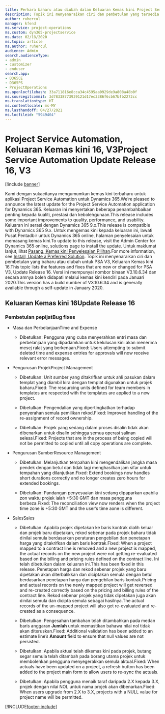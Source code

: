 ```yaml
---
title: Perkara baharu atau diubah dalam Keluaran Kemas kini Project Service Automation 16, V3
description: Topik ini menyenaraikan ciri dan pembetulan yang tersedia dalam Keluaran Kemas kini Project Service Automation16, V3.
author: ruhercul
manager: kfend
ms.service: project-operations
ms.custom: dyn365-projectservice
ms.date: 02/18/2020
ms.topic: article
ms.author: ruhercul
audience: Admin
search.audienceType:
- admin
- customizer
- enduser
search.app:
- D365CE
- D365PS
- ProjectOperations
ms.openlocfilehash: 33a711816e8cca34c4595aa0929de9a808a48b0f
ms.sourcegitcommit: 3d78338773929121d17ec3386f6cb67bfb2272cc
ms.translationtype: HT
ms.contentlocale: ms-MY
ms.lasthandoff: 04/27/2021
ms.locfileid: "5949404"
---
```

# <a name="project-service-automation-update-release-16-v3"></a><span data-ttu-id="626c2-103">Project Service Automation, Keluaran Kemas kini 16, V3</span><span class="sxs-lookup"><span data-stu-id="626c2-103">Project Service Automation Update Release 16, V3</span></span>

[!include [banner](../includes/psa-now-project-operations.md)]

<span data-ttu-id="626c2-104">Kami dengan sukacitanya mengumumkan kemas kini terbaharu untuk aplikasi Project Service Automation untuk Dynamics 365.</span><span class="sxs-lookup"><span data-stu-id="626c2-104">We’re pleased to announce the latest update for the Project Service Automation application for Dynamics 365.</span></span> <span data-ttu-id="626c2-105">Keluaran ini menyertakan beberapa penambahbaikan penting kepada kualiti, prestasi dan kebolehgunaan.</span><span class="sxs-lookup"><span data-stu-id="626c2-105">This release includes some important improvements to quality, performance, and usability.</span></span>  <span data-ttu-id="626c2-106">Keluaran ini serasi dengan Dynamics 365 9.x.</span><span class="sxs-lookup"><span data-stu-id="626c2-106">This release is compatible with Dynamics 365 9.x.</span></span> <span data-ttu-id="626c2-107">Untuk mengemas kini kepada keluaran ini, lawati Pusat Pentadbir untuk Dynamics 365 online, halaman penyelesaian untuk memasang kemas kini.</span><span class="sxs-lookup"><span data-stu-id="626c2-107">To update to this release, visit the Admin Center for Dynamics 365 online, solutions page to install the update.</span></span> <span data-ttu-id="626c2-108">Untuk maklumat lanjut, lihat [Pasang, Kemas kini Penyelesaian Pilihan](/dynamics365/project-service/upgrade-psa-home-page).</span><span class="sxs-lookup"><span data-stu-id="626c2-108">For more information, see [Install, Update a Preferred Solution](/dynamics365/project-service/upgrade-psa-home-page).</span></span>
<span data-ttu-id="626c2-109">Topik ini menyenaraikan ciri dan pembetulan yang baharu atau diubah untuk PSA V3, Keluaran Kemas kini 16.</span><span class="sxs-lookup"><span data-stu-id="626c2-109">This topic lists the features and fixes that are new or changed for PSA V3, Update Release 16.</span></span> <span data-ttu-id="626c2-110">Versi ini mempunyai nombor binaan V3.10.6.34 dan secara amnya boleh didapati melalui kemas kini kendiri pada Januari 2020.</span><span class="sxs-lookup"><span data-stu-id="626c2-110">This version has a build number of V3.10.6.34 and is generally available through a self-update in January 2020.</span></span>


## <a name="update-release-16"></a><span data-ttu-id="626c2-111">Keluaran Kemas kini 16</span><span class="sxs-lookup"><span data-stu-id="626c2-111">Update Release 16</span></span>

### <a name="bug-fixes"></a><span data-ttu-id="626c2-112">Pembetulan pepijat</span><span class="sxs-lookup"><span data-stu-id="626c2-112">Bug fixes</span></span>

-   <span data-ttu-id="626c2-113">Masa dan Perbelanjaan</span><span class="sxs-lookup"><span data-stu-id="626c2-113">Time and Expense</span></span>

    -   <span data-ttu-id="626c2-114">Dibetulkan: Pengguna yang cuba menyerahkan entri masa dan perbelanjaan yang dipadamkan untuk kelulusan kini akan menerima mesej ralat yang berkenaan.</span><span class="sxs-lookup"><span data-stu-id="626c2-114">Fixed: Users attempting to submit deleted time and expense entries for approvals will now receive relevant error messages.</span></span>

-   <span data-ttu-id="626c2-115">Pengurusan Projek</span><span class="sxs-lookup"><span data-stu-id="626c2-115">Project Management</span></span>

    -   <span data-ttu-id="626c2-116">Dibetulkan: Unit sumber yang ditakrifkan untuk ahli pasukan dalam templat yang diambil kira dengan templat digunakan untuk projek baharu.</span><span class="sxs-lookup"><span data-stu-id="626c2-116">Fixed: The resourcing units defined for team members in templates are respected with the templates are applied to a new project.</span></span>

    -   <span data-ttu-id="626c2-117">Dibetulkan: Pengendalian yang dipertingkatkan terhadap penyerahan semula pemilikan rekod.</span><span class="sxs-lookup"><span data-stu-id="626c2-117">Fixed: Improved handling of the re-assignment of record ownership.</span></span>

    -   <span data-ttu-id="626c2-118">Dibetulkan: Projek yang sedang dalam proses disalin tidak akan dibenarkan untuk disalin sehingga semua operasi salinan selesai.</span><span class="sxs-lookup"><span data-stu-id="626c2-118">Fixed: Projects that are in the process of being copied will not be permitted to copied until all copy operations are complete.</span></span>

-   <span data-ttu-id="626c2-119">Pengurusan Sumber</span><span class="sxs-lookup"><span data-stu-id="626c2-119">Resource Management</span></span>

    -   <span data-ttu-id="626c2-120">Dibetulkan: Melanjutkan tempahan kini mengendalikan jangka masa pendek dengan betul dan tidak lagi menghasilkan jam sifar untuk tempahan yang dilanjutkan.</span><span class="sxs-lookup"><span data-stu-id="626c2-120">Fixed: Extend bookings now handles short durations correctly and no longer creates zero hours for extended bookings.</span></span>

    -   <span data-ttu-id="626c2-121">Dibetulkan: Pandangan penyesuaian kini sedang dipaparkan apabila zon waktu projek ialah +5:30 GMT dan masa pengguna berbeza.</span><span class="sxs-lookup"><span data-stu-id="626c2-121">Fixed: The reconciliation view now renders when the project time zone is +5:30 GMT and the user’s time aone is different.</span></span>

-   <span data-ttu-id="626c2-122">Sales</span><span class="sxs-lookup"><span data-stu-id="626c2-122">Sales</span></span>

    -   <span data-ttu-id="626c2-123">Dibetulkan: Apabila projek dipetakan ke baris kontrak dialih keluar dan projek baru dipetakan, rekod sebenar pada projek baharu tidak dinilai semula berdasarkan peraturan pengebilan dan penetapan harga yang ditakrifkan dalam baris kontrak.</span><span class="sxs-lookup"><span data-stu-id="626c2-123">Fixed: When a project mapped to a contract line is removed and a new project is mapped, the actual records on the new project were not getting re-evaluated based on the billing and pricing rules defined on the contract line.</span></span> <span data-ttu-id="626c2-124">Ini telah dibetulkan dalam keluaran ini.</span><span class="sxs-lookup"><span data-stu-id="626c2-124">This has been fixed in this release.</span></span> <span data-ttu-id="626c2-125">Penetapan harga dan rekod sebenar projek yang baru dipetakan akan diterbalikkan dan diciptakan semula dengan betul berdasarkan penetapan harga dan pengebilan baris kontrak.</span><span class="sxs-lookup"><span data-stu-id="626c2-125">Pricing and actual records on the newly mapped project will get reversed and re-created correctly based on the pricing and billing rules of the contract line.</span></span> <span data-ttu-id="626c2-126">Rekod sebenar projek yang tidak dipetakan juga akan dinilai semula dan dicipta semula sebagai hasilnya.</span><span class="sxs-lookup"><span data-stu-id="626c2-126">The actual records of the un-mapped project will also get re-evaluated and re-created as a consequence.</span></span>

    -   <span data-ttu-id="626c2-127">Dibetulkan: Pengesahan tambahan telah ditambahkan pada medan baris anggaran **Jumlah** untuk memastikan bahawa nilai nol tidak akan diteruskan.</span><span class="sxs-lookup"><span data-stu-id="626c2-127">Fixed: Additional validation has been added to an estimate line’s **Amount** field to ensure that null values are not persisted.</span></span>

    -   <span data-ttu-id="626c2-128">Dibetulkan: Apabila aktual telah dikemas kini pada projek, butang segar semula telah ditambah pada borang utama projek untuk membolehkan pengguna menyegerakkan semula aktual.</span><span class="sxs-lookup"><span data-stu-id="626c2-128">Fixed: When actuals have been updated on a project, a refresh button has been added to the project main form to allow users to re-sync the actuals.</span></span>

    -   <span data-ttu-id="626c2-129">Dibetulkan: Apabila pengguna menaik taraf daripada 2.X kepada 3.X, projek dengan nilai NOL untuk nama projek akan dibenarkan.</span><span class="sxs-lookup"><span data-stu-id="626c2-129">Fixed: When users upgrade from 2.X to 3.X, projects with a NULL value for project name will be permitted.</span></span>



[!INCLUDE[footer-include](../includes/footer-banner.md)]